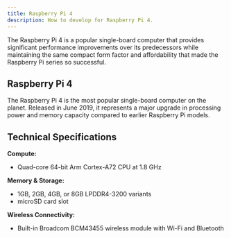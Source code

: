 ```yaml
---
title: Raspberry Pi 4
description: How to develop for Raspberry Pi 4.
---
```


The Raspberry Pi 4 is a popular single-board computer that provides significant performance improvements over its predecessors while maintaining the same compact form factor and affordability that made the Raspberry Pi series so successful.

## Raspberry Pi 4

The Raspberry Pi 4 is the most popular single-board computer on the planet. Released in June 2019, it represents a major upgrade in processing power and memory capacity compared to earlier Raspberry Pi models.

## Technical Specifications

**Compute:**
- Quad-core 64-bit Arm Cortex-A72 CPU at 1.8 GHz

**Memory & Storage:**
- 1GB, 2GB, 4GB, or 8GB LPDDR4-3200 variants
- microSD card slot

**Wireless Connectivity:**
- Built-in Broadcom BCM43455 wireless module with Wi-Fi and Bluetooth
